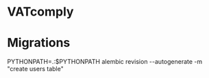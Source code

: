 # VATcomply

# Migrations

PYTHONPATH=.:\$PYTHONPATH alembic revision --autogenerate -m "create users table"

